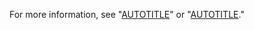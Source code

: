 For more information, see "[AUTOTITLE](/education/manage-coursework-with-github-classroom/teach-with-github-classroom/create-an-individual-assignment)" or "[AUTOTITLE](/education/manage-coursework-with-github-classroom/teach-with-github-classroom/create-a-group-assignment)."
